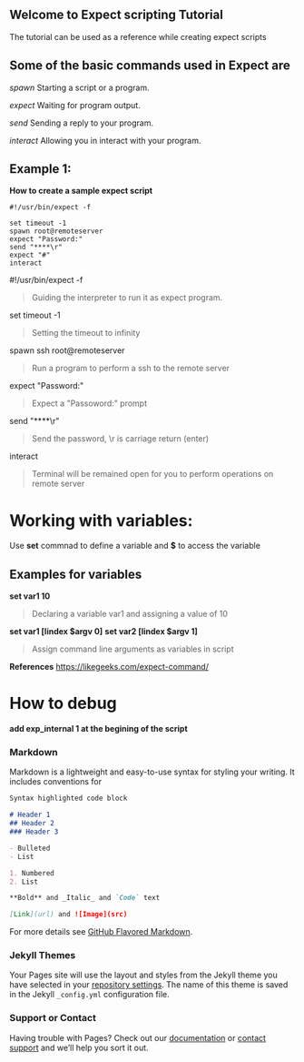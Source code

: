 ## Welcome to Expect scripting Tutorial

The tutorial can be used as a reference while creating expect scripts



## Some of the basic commands used in Expect are 
*spawn*     Starting a script or a program.

*expect*    Waiting for program output.

*send*       Sending a reply to your program.

*interact*   Allowing you in interact with your program.

## Example 1:
**How to create a sample expect script**

```
#!/usr/bin/expect -f

set timeout -1
spawn root@remoteserver
expect "Password:"
send "****\r"
expect "#"
interact
```


#!/usr/bin/expect -f
> Guiding the interpreter to run it as expect program.

set timeout -1
> Setting the timeout to infinity 

spawn ssh root@remoteserver
> Run a program to perform a ssh to the remote server

expect "Password:"
> Expect a "Passoword:" prompt

send "****\r"
> Send the password, \r is carriage return (enter)

interact
> Terminal will be remained open for you to perform operations on remote server


# Working with variables:

Use **set** commnad to define a variable and **$** to access the variable 

## Examples for variables

**set var1 10**
> Declaring a variable var1 and assigning a value of 10

**set var1 [lindex $argv 0]**
**set var2 [lindex $argv 1]**
> Assign command line arguments as variables in script





**References**
https://likegeeks.com/expect-command/


# How to debug 
**add exp_internal 1 at the begining of the script**






### Markdown

Markdown is a lightweight and easy-to-use syntax for styling your writing. It includes conventions for

```markdown
Syntax highlighted code block

# Header 1
## Header 2
### Header 3

- Bulleted
- List

1. Numbered
2. List

**Bold** and _Italic_ and `Code` text

[Link](url) and ![Image](src)
```

For more details see [GitHub Flavored Markdown](https://guides.github.com/features/mastering-markdown/).

### Jekyll Themes

Your Pages site will use the layout and styles from the Jekyll theme you have selected in your [repository settings](https://github.com/manoharendla/ExpectScriptExamples/settings). The name of this theme is saved in the Jekyll `_config.yml` configuration file.

### Support or Contact

Having trouble with Pages? Check out our [documentation](https://help.github.com/categories/github-pages-basics/) or [contact support](https://github.com/contact) and we’ll help you sort it out.
